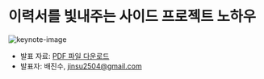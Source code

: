 # 이력서를 빛내주는 사이드 프로젝트 노하우

![keynote-image](https://github.com/AUSG/ausgcon/assets/52230505/3d4e08a1-2756-428c-b98a-65a4ef00b76c)

- 발표 자료: [PDF 파일 다운로드](https://raw.githubusercontent.com/AUSG/ausgcon/main/2023/(%EB%B0%B0%EC%A7%84%EC%88%98)%20%EC%9D%B4%EB%A0%A5%EC%84%9C%EB%A5%BC%20%EB%B9%9B%EB%82%B4%EC%A3%BC%EB%8A%94%20%EC%82%AC%EC%9D%B4%EB%93%9C%20%ED%94%84%EB%A1%9C%EC%A0%9D%ED%8A%B8%20%EB%85%B8%ED%95%98%EC%9A%B0/%E1%84%8B%E1%85%B5%E1%84%85%E1%85%A7%E1%86%A8%E1%84%89%E1%85%A5%E1%84%85%E1%85%B3%E1%86%AF%20%E1%84%87%E1%85%B5%E1%86%BE%E1%84%82%E1%85%A2%E1%84%8C%E1%85%AE%E1%84%82%E1%85%B3%E1%86%AB%20%E1%84%89%E1%85%A1%E1%84%8B%E1%85%B5%E1%84%83%E1%85%B3%20%E1%84%91%E1%85%B3%E1%84%85%E1%85%A9%E1%84%8C%E1%85%A6%E1%86%A8%E1%84%90%E1%85%B3%20%E1%84%82%E1%85%A9%E1%84%92%E1%85%A1%E1%84%8B%E1%85%AE.pdf)
- 발표자: 배진수, jinsu2504@gmail.com

